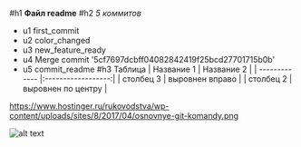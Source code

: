 #h1 **Файл readme**
#h2 *5 коммитов*
- u1 first_commit
- u2 color_changed
- u3 new_feature_ready
- u4 Merge commit '5cf7697dcbff04082842419f25bcd27701715b0b'
- u5 commit_readme
#h3 Таблица
| Название 1    | Название 2         |
| ------------- |:------------------:| 
| столбец 3     | выровнен вправо    | 
| столбец 2     | выровнен по центру | 

https://www.hostinger.ru/rukovodstva/wp-content/uploads/sites/8/2017/04/osnovnye-git-komandy.png

![alt text](https://www.hostinger.ru/rukovodstva/wp-content/uploads/sites/8/2017/04/osnovnye-git-komandy.png)
